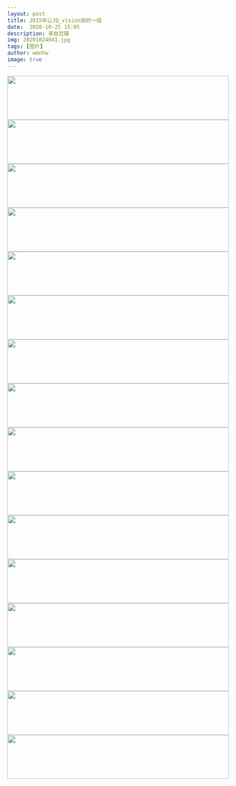 ```yaml
---
layout: post
title: 2015年让JQ_vision拍的一组
date:  2020-10-25 15:05
description: 来自豆瓣
img: 20201024041.jpg
tags: [图片]
author: wmnhw
image: true
---
```

<img src="https://www.wmnhw.workers.dev/0:/%E5%B8%85%E5%93%A5%E5%9B%BE%E7%89%87/2015%E5%B9%B4%E8%AE%A9JQ_vision%E6%8B%8D%E7%9A%84%E4%B8%80%E7%BB%84/20201024041%20(1).jpg" width="100%" height="100"/>

<img src="https://www.wmnhw.workers.dev/0:/%E5%B8%85%E5%93%A5%E5%9B%BE%E7%89%87/2015%E5%B9%B4%E8%AE%A9JQ_vision%E6%8B%8D%E7%9A%84%E4%B8%80%E7%BB%84/20201024041%20(2).jpg" width="100%" height="100"/>

<img src="https://www.wmnhw.workers.dev/0:/%E5%B8%85%E5%93%A5%E5%9B%BE%E7%89%87/2015%E5%B9%B4%E8%AE%A9JQ_vision%E6%8B%8D%E7%9A%84%E4%B8%80%E7%BB%84/20201024041%20(3).jpg" width="100%" height="100"/>

<img src="https://www.wmnhw.workers.dev/0:/%E5%B8%85%E5%93%A5%E5%9B%BE%E7%89%87/2015%E5%B9%B4%E8%AE%A9JQ_vision%E6%8B%8D%E7%9A%84%E4%B8%80%E7%BB%84/20201024041%20(4).jpg" width="100%" height="100"/>

<img src="https://www.wmnhw.workers.dev/0:/%E5%B8%85%E5%93%A5%E5%9B%BE%E7%89%87/2015%E5%B9%B4%E8%AE%A9JQ_vision%E6%8B%8D%E7%9A%84%E4%B8%80%E7%BB%84/20201024041%20(5).jpg" width="100%" height="100"/>

<img src="https://www.wmnhw.workers.dev/0:/%E5%B8%85%E5%93%A5%E5%9B%BE%E7%89%87/2015%E5%B9%B4%E8%AE%A9JQ_vision%E6%8B%8D%E7%9A%84%E4%B8%80%E7%BB%84/20201024041%20(6).jpg" width="100%" height="100"/>

<img src="https://www.wmnhw.workers.dev/0:/%E5%B8%85%E5%93%A5%E5%9B%BE%E7%89%87/2015%E5%B9%B4%E8%AE%A9JQ_vision%E6%8B%8D%E7%9A%84%E4%B8%80%E7%BB%84/20201024041%20(7).jpg" width="100%" height="100"/>

<img src="https://www.wmnhw.workers.dev/0:/%E5%B8%85%E5%93%A5%E5%9B%BE%E7%89%87/2015%E5%B9%B4%E8%AE%A9JQ_vision%E6%8B%8D%E7%9A%84%E4%B8%80%E7%BB%84/20201024041%20(8).jpg" width="100%" height="100"/>

<img src="https://www.wmnhw.workers.dev/0:/%E5%B8%85%E5%93%A5%E5%9B%BE%E7%89%87/2015%E5%B9%B4%E8%AE%A9JQ_vision%E6%8B%8D%E7%9A%84%E4%B8%80%E7%BB%84/20201024041%20(9).jpg" width="100%" height="100"/>

<img src="https://www.wmnhw.workers.dev/0:/%E5%B8%85%E5%93%A5%E5%9B%BE%E7%89%87/2015%E5%B9%B4%E8%AE%A9JQ_vision%E6%8B%8D%E7%9A%84%E4%B8%80%E7%BB%84/20201024041%20(10).jpg" width="100%" height="100"/>

<img src="https://www.wmnhw.workers.dev/0:/%E5%B8%85%E5%93%A5%E5%9B%BE%E7%89%87/2015%E5%B9%B4%E8%AE%A9JQ_vision%E6%8B%8D%E7%9A%84%E4%B8%80%E7%BB%84/20201024041%20(11).jpg" width="100%" height="100"/>

<img src="https://www.wmnhw.workers.dev/0:/%E5%B8%85%E5%93%A5%E5%9B%BE%E7%89%87/2015%E5%B9%B4%E8%AE%A9JQ_vision%E6%8B%8D%E7%9A%84%E4%B8%80%E7%BB%84/20201024041%20(12).jpg" width="100%" height="100"/>

<img src="https://www.wmnhw.workers.dev/0:/%E5%B8%85%E5%93%A5%E5%9B%BE%E7%89%87/2015%E5%B9%B4%E8%AE%A9JQ_vision%E6%8B%8D%E7%9A%84%E4%B8%80%E7%BB%84/20201024041%20(13).jpg" width="100%" height="100"/>

<img src="https://www.wmnhw.workers.dev/0:/%E5%B8%85%E5%93%A5%E5%9B%BE%E7%89%87/2015%E5%B9%B4%E8%AE%A9JQ_vision%E6%8B%8D%E7%9A%84%E4%B8%80%E7%BB%84/20201024041%20(14).jpg" width="100%" height="100"/>

<img src="https://www.wmnhw.workers.dev/0:/%E5%B8%85%E5%93%A5%E5%9B%BE%E7%89%87/2015%E5%B9%B4%E8%AE%A9JQ_vision%E6%8B%8D%E7%9A%84%E4%B8%80%E7%BB%84/20201024041%20(15).jpg" width="100%" height="100"/>

<img src="https://www.wmnhw.workers.dev/0:/%E5%B8%85%E5%93%A5%E5%9B%BE%E7%89%87/2015%E5%B9%B4%E8%AE%A9JQ_vision%E6%8B%8D%E7%9A%84%E4%B8%80%E7%BB%84/20201024041%20(16).jpg" width="100%" height="100"/>
